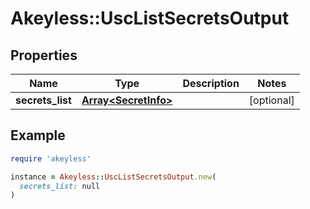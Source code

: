 # Akeyless::UscListSecretsOutput

## Properties

| Name | Type | Description | Notes |
| ---- | ---- | ----------- | ----- |
| **secrets_list** | [**Array&lt;SecretInfo&gt;**](SecretInfo.md) |  | [optional] |

## Example

```ruby
require 'akeyless'

instance = Akeyless::UscListSecretsOutput.new(
  secrets_list: null
)
```

